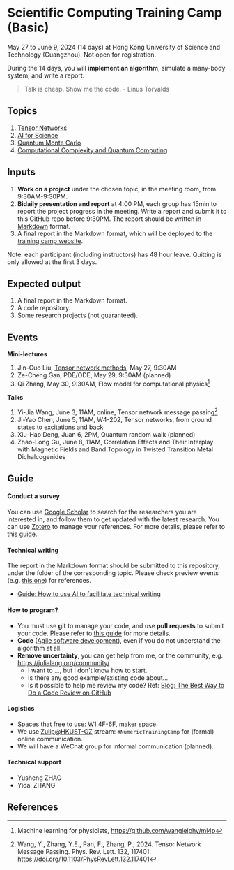 # Scientific Computing Training Camp (Basic)
May 27 to June 9, 2024 (14 days) at Hong Kong University of Science and Technology (Guangzhou). Not open for registration.

During the 14 days, you will **implement an algorithm**, simulate a many-body system, and write a report.

> Talk is cheap. Show me the code. - Linus Torvalds

## Topics
1. [Tensor Networks](1.tensor-networks/)
2. [AI for Science](2.ai4science/)
3. [Quantum Monte Carlo](3.quantum-monte-carlo/)
4. [Computational Complexity and Quantum Computing](4.computational-complexity/)

## Inputs
1. **Work on a project** under the chosen topic, in the meeting room, from 9:30AM-9:30PM.
2. **Bidaily presentation and report** at 4:00 PM, each group has 15min to report the project progress in the meeting. Write a report and submit it to this GitHub repo before 9:30PM. The report should be written in [Markdown](https://markdownguide.org/) format.
3. A final report in the Markdown format, which will be deployed to the [training camp website](https://codingthrust.github.io/trainingcamp/).

Note: each participant (including instructors) has 48 hour leave. Quitting is only allowed at the first 3 days.

## Expected output
1. A final report in the Markdown format.
2. A code repository.
3. Some research projects (not guaranteed).

## Events
**Mini-lectures**
1. Jin-Guo Liu, [Tensor network methods](./1.tensor-networks/tutorial/tensornetwork.md), May 27, 9:30AM
2. Ze-Cheng Gan, PDE/ODE, May 29, 9:30AM (planned)
3. Qi Zhang, May 30, 9:30AM, Flow model for computational physics[^ml4p]

**Talks**
1. Yi-Jia Wang, June 3, 11AM, online, Tensor network message passing[^Wang2024]
3. Ji-Yao Chen, June 5, 11AM, W4-202, Tensor networks, from ground states to excitations and back
2. Xiu-Hao Deng, Juan 6, 2PM, Quantum random walk (planned)
4. Zhao-Long Gu, June 8, 11AM, Correlation Effects and Their Interplay with Magnetic Fields and Band Topology in Twisted Transition Metal Dichalcogenides

## Guide
#### Conduct a survey
You can use [Google Scholar](https://scholar.google.com/) to search for the researchers you are interested in, and follow them to get updated with the latest research. You can use [Zotero](https://www.zotero.org/) to manage your references. For more details, please refer to [this guide](0.intro/guides/conduct-survey.md).
#### Technical writing
The report in the Markdown format should be submitted to this repository, under the folder of the corresponding topic. Please check preview events (e.g. [this one](https://code.hkust-gz.edu.cn/jinguoliu/rydbergtrainingmaterials/-/tree/main/2.error-correction/reports?ref_type=heads)) for references.

- [Guide: How to use AI to facilitate technical writing](0.intro/toolkit.md)

#### How to program?

- You must use **git** to manage your code, and use **pull requests** to submit your code. Please refer to [this guide](https://book.jinguo-group.science/stable/chap1/git/) for more details.
- **Code** ([Agile software development](https://en.wikipedia.org/wiki/Agile_software_development)), even if you do not understand the algorithm at all.
- **Remove uncertainty**, you can get help from me, or the community, e.g. https://julialang.org/community/
  - I want to ..., but I don't know how to start.
  - Is there any good example/existing code about...
  - Is it possible to help me review my code? Ref: [Blog: The Best Way to Do a Code Review on GitHub](https://linearb.io/blog/code-review-on-github)

#### Logistics

- Spaces that free to use: W1 4F-6F, maker space.
- We use [Zulip@HKUST-GZ](http://zulip.hkust-gz.edu.cn/) stream: `#NumericTrainingCamp` for (formal) online communication.
- We will have a WeChat group for informal communication (planned).

#### Technical support
- Yusheng ZHAO
- Yidai ZHANG

## References
[^Wang2024]: Wang, Y., Zhang, Y.E., Pan, F., Zhang, P., 2024. Tensor Network Message Passing. Phys. Rev. Lett. 132, 117401. https://doi.org/10.1103/PhysRevLett.132.117401
[^ml4p]: Machine learning for physicists, https://github.com/wangleiphy/ml4p